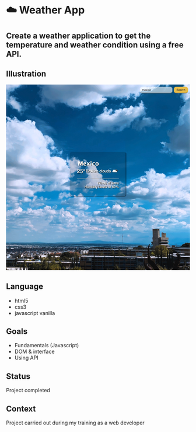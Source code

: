 # :cloud: Weather App 

## Create a weather application to get the temperature and weather condition using a free API. 

## Illustration
![Exemple of the app](./assets/images/screenshot.png)

## Language
- html5
- css3
- javascript vanilla

## Goals 
- Fundamentals (Javascript)
- DOM & interface
- Using API

## Status
Project completed

## Context
Project carried out during my training as a web developer